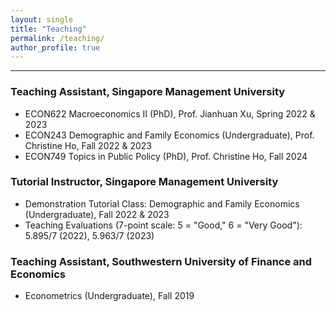 ```yaml
---
layout: single
title: "Teaching"
permalink: /teaching/
author_profile: true
---
```


------
### Teaching Assistant, Singapore Management University
- ECON622 Macroeconomics II (PhD), Prof. Jianhuan Xu, Spring 2022 & 2023
- ECON243 Demographic and Family Economics (Undergraduate), Prof. Christine Ho, Fall 2022 & 2023
- ECON749 Topics in Public Policy (PhD), Prof. Christine Ho, Fall 2024

### Tutorial Instructor, Singapore Management University
- Demonstration Tutorial Class: Demographic and Family Economics (Undergraduate), Fall 2022 & 2023
- Teaching Evaluations (7-point scale: 5 = "Good," 6 = "Very Good"): 5.895/7 (2022), 5.963/7 (2023)

### Teaching Assistant, Southwestern University of Finance and Economics
- Econometrics (Undergraduate), Fall 2019
